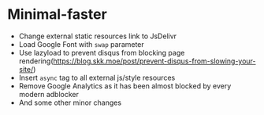 # Minimal-faster

- Change external static resources link to JsDelivr
- Load Google Font with `swap` parameter
- Use lazyload to prevent disqus from blocking page rendering(https://blog.skk.moe/post/prevent-disqus-from-slowing-your-site/)
- Insert `async` tag to all external js/style resources
- Remove Google Analytics as it has been almost blocked by every modern adblocker
- And some other minor changes

